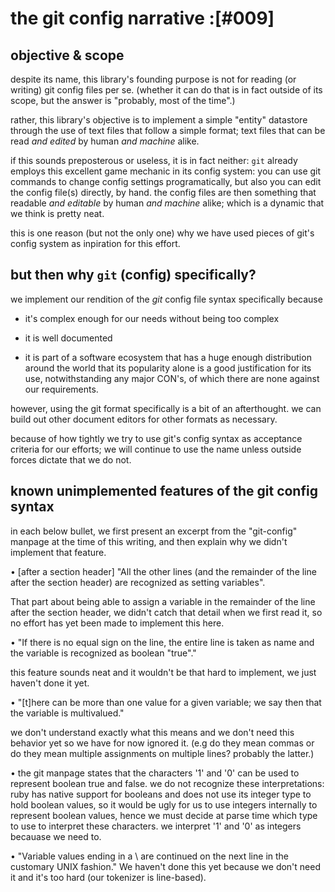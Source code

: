 # the git config narrative :[#009]

## objective & scope

despite its name, this library's founding purpose is not for reading (or
writing) git config files per se. (whether it can do that is in fact outside
of its scope, but the answer is "probably, most of the time".)

rather, this library's objective is to implement a simple "entity"
datastore through the use of text files that follow a simple format;
text files that can be read *and edited* by human *and machine* alike.

if this sounds preposterous or useless, it is in fact neither: `git` already
employs this excellent game mechanic in its config system: you can use git
commands to change config settings programatically, but also you can edit
the config file(s) directly, by hand. the config files are then something
that readable *and editable* by human *and machine* alike; which is a dynamic
that we think is pretty neat.

this is one reason (but not the only one) why we have used pieces of git's
config system as inpiration for this effort.




## but then why `git` (config) specifically?

we implement our rendition of the *git* config file syntax specifically
because

  - it's complex enough for our needs without being too complex

  - it is well documented

  - it is part of a software ecosystem that has a huge enough distribution
    around the world that its popularity alone is a good justification for
    its use, notwithstanding any major CON's, of which there are none
    against our requirements.

however, using the git format specifically is a bit of an afterthought.
we can build out other document editors for other formats as necessary.

because of how tightly we try to use git's config syntax as acceptance
criteria for our efforts; we will continue to use the name unless outside
forces dictate that we do not.




## known unimplemented features of the git config syntax

in each below bullet, we first present an excerpt from the "git-config"
manpage at the time of this writing, and then explain why we didn't
implement that feature.



• [after a section header] "All the other lines (and the remainder of the
  line after the section header) are recognized as setting variables".

  That part about being able to assign a variable in the remainder of
  the line after the section header, we didn't catch that detail when we
  first read it, so no effort has yet been made to implement this here.



• "If there is no equal sign on the line, the entire line is taken as name
  and the variable is recognized as boolean "true"."

  this feature sounds neat and it wouldn't be that hard to implement,
  we just haven't done it yet.



• "[t]here can be more than one value for a given variable; we say then that
  the variable is multivalued."

  we don't understand exactly what this means and we don't need this
  behavior yet so we have for now ignored it. (e.g do they mean commas
  or do they mean multiple assignments on multiple lines? probably the
  latter.)



• the git manpage states that the characters '1' and '0' can be used to
  represent boolean true and false. we do not recognize these
  interpretations: ruby has native support for booleans and does
  not use its integer type to hold boolean values, so it would be ugly for
  us to use integers internally to represent boolean values, hence we
  must decide at parse time which type to use to interpret these
  characters. we interpret '1' and '0' as integers becauase we need to.



• "Variable values ending in a \ are continued on the next line in the
  customary UNIX fashion."  We haven't done this yet because we don't
  need it and it's too hard (our tokenizer is line-based).
